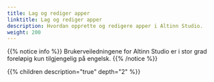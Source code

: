 ```yaml
---
title: Lag og rediger apper
linktitle: Lag og rediger apper
description: Hvordan opprette og redigere apper i Altinn Studio.
weight: 200
---
```


{{% notice info %}}
Brukerveiledningene for Altinn Studio er i stor grad foreløpig kun tilgjengelig på engelsk.
{{% /notice %}}


{{% children description="true" depth="2" %}}